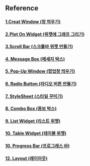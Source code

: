 ## Reference 

#### [1.Creat Window (창 띄우기)](https://github.com/naddongddong/Python-PyQt5/tree/main/Reference/01.Create%20Window)
#### [2.Plot On Widget (위젯에 그래프 그리기)](https://github.com/naddongddong/Python-PyQt5/tree/main/Reference/02.Plot%20On%20Widget)
#### [3.Scroll Bar (스크롤바 위젯 만들기)](https://github.com/naddongddong/Python-PyQt5/tree/main/Reference/03.Scroll%20Bar)
#### [4. Message Box (메세지 박스)](https://github.com/naddongddong/Python-PyQt5/tree/main/Reference/04.Message%20Box)
#### [5. Pop-Up Window (팝업창 띄우기)](https://github.com/naddongddong/Python-PyQt5/tree/main/Reference/05.%20Pop-Up%20Window)
#### [6. Radio Button (라디오 버튼 만들기)](https://github.com/naddongddong/Python-PyQt5/tree/main/Reference/06.%20Radio%20Button)
#### [7. StyleSheet (스타일 꾸미기)](https://github.com/naddongddong/Python-PyQt5/tree/main/Reference/07.StyleSheet)
#### [8. Combo Box (콤보 박스)](https://github.com/naddongddong/Python-PyQt5/tree/main/Reference/08.%20Combo%20Box)
#### [9. List Widget (리스트 위젯)](https://github.com/naddongddong/Python-PyQt5/tree/main/Reference/09.%20List%20widget)
#### [10. Table Widget (테이블 위젯)](https://github.com/naddongddong/Python-PyQt5/tree/main/Reference/10.%20Table%20widget)
#### [10. Progress Bar (프로그레스 바)](https://github.com/naddongddong/Python-PyQt5/tree/main/Reference/11.%20Progress%20Bar)
#### [12. Layout (레이아웃)](https://github.com/naddongddong/Python-PyQt5/tree/main/Reference/12.%20Layout)
